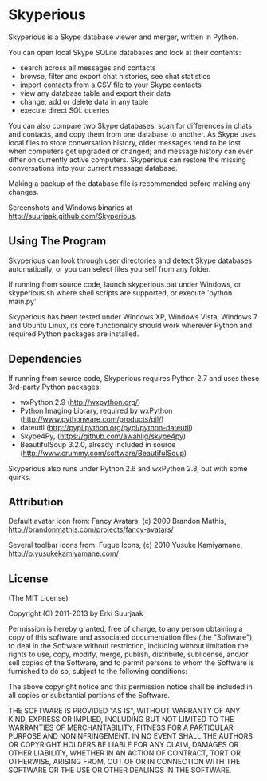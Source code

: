 Skyperious
===========

Skyperious is a Skype database viewer and merger, written in Python.

You can open local Skype SQLite databases and look at their contents:

- search across all messages and contacts
- browse, filter and export chat histories, see chat statistics
- import contacts from a CSV file to your Skype contacts
- view any database table and export their data
- change, add or delete data in any table
- execute direct SQL queries

You can also compare two Skype databases, scan for differences in chats and 
contacts, and copy them from one database to another. As Skype uses local files
to store conversation history, older messages tend to be lost when computers
get upgraded or changed; and message history can even differ on currently
active computers. Skyperious can restore the missing conversations into your
current message database.

Making a backup of the database file is recommended before making any changes.

Screenshots and Windows binaries at http://suurjaak.github.com/Skyperious.


Using The Program
-----------------

Skyperious can look through user directories and detect Skype databases
automatically, or you can select files yourself from any folder.

If running from source code, launch skyperious.bat under Windows, or
skyperious.sh where shell scripts are supported, or execute 'python main.py'

Skyperious has been tested under Windows XP, Windows Vista, Windows 7 and
Ubuntu Linux, its core functionality should work wherever Python and required
Python packages are installed.


Dependencies
------------

If running from source code, Skyperious requires Python 2.7 and uses
these 3rd-party Python packages:

* wxPython 2.9 (http://wxpython.org/)
* Python Imaging Library, required by wxPython
  (http://www.pythonware.com/products/pil/)
* dateutil (http://pypi.python.org/pypi/python-dateutil)
* Skype4Py, (https://github.com/awahlig/skype4py)
* BeautifulSoup 3.2.0, already included in source
  (http://www.crummy.com/software/BeautifulSoup)

Skyperious also runs under Python 2.6 and wxPython 2.8, but with some quirks.


Attribution
-----------

Default avatar icon from:
  Fancy Avatars, (c) 2009 Brandon Mathis,
  http://brandonmathis.com/projects/fancy-avatars/

Several toolbar icons from:
  Fugue Icons, (c) 2010 Yusuke Kamiyamane,
  http://p.yusukekamiyamane.com/


License
-------

(The MIT License)

Copyright (C) 2011-2013 by Erki Suurjaak

Permission is hereby granted, free of charge, to any person obtaining a copy
of this software and associated documentation files (the "Software"), to deal
in the Software without restriction, including without limitation the rights
to use, copy, modify, merge, publish, distribute, sublicense, and/or sell
copies of the Software, and to permit persons to whom the Software is
furnished to do so, subject to the following conditions:

The above copyright notice and this permission notice shall be included in
all copies or substantial portions of the Software.

THE SOFTWARE IS PROVIDED "AS IS", WITHOUT WARRANTY OF ANY KIND, EXPRESS OR
IMPLIED, INCLUDING BUT NOT LIMITED TO THE WARRANTIES OF MERCHANTABILITY,
FITNESS FOR A PARTICULAR PURPOSE AND NONINFRINGEMENT. IN NO EVENT SHALL THE
AUTHORS OR COPYRIGHT HOLDERS BE LIABLE FOR ANY CLAIM, DAMAGES OR OTHER
LIABILITY, WHETHER IN AN ACTION OF CONTRACT, TORT OR OTHERWISE, ARISING FROM,
OUT OF OR IN CONNECTION WITH THE SOFTWARE OR THE USE OR OTHER DEALINGS IN
THE SOFTWARE.
